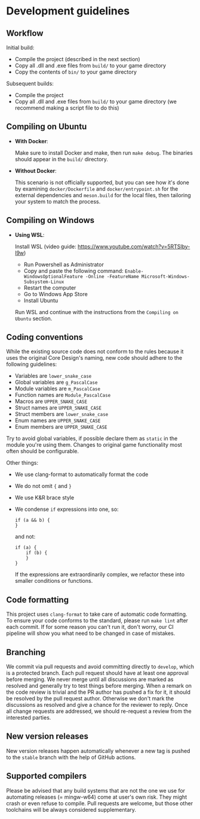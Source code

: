 # Development guidelines

## Workflow

Initial build:

- Compile the project (described in the next section)
- Copy all .dll and .exe files from `build/` to your game directory
- Copy the contents of `bin/` to your game directory

Subsequent builds:

- Compile the project
- Copy all .dll and .exe files from `build/` to your game directory
  (we recommend making a script file to do this)

## Compiling on Ubuntu

- **With Docker**:

    Make sure to install Docker and make, then run `make debug`.
    The binaries should appear in the `build/` directory.

- **Without Docker**:

    This scenario is not officially supported, but you can see how it's done by
    examining `docker/Dockerfile` and `docker/entrypoint.sh` for the external
    dependencies and `meson.build` for the local files, then tailoring your
    system to match the process.

## Compiling on Windows

- **Using WSL**:

    Install WSL (video guide: https://www.youtube.com/watch?v=5RTSlby-l9w)

    - Run Powershell as Administrator
    - Copy and paste the following command: `Enable-WindowsOptionalFeature -Online -FeatureName Microsoft-Windows-Subsystem-Linux`
    - Restart the computer
    - Go to Windows App Store
    - Install Ubuntu

    Run WSL and continue with the instructions from the `Compiling on Ubuntu` section.

## Coding conventions

While the existing source code does not conform to the rules because it uses
the original Core Design's naming, new code should adhere to the following
guidelines:

- Variables are `lower_snake_case`
- Global variables are `g_PascalCase`
- Module variables are `m_PascalCase`
- Function names are `Module_PascalCase`
- Macros are `UPPER_SNAKE_CASE`
- Struct names are `UPPER_SNAKE_CASE`
- Struct members are `lower_snake_case`
- Enum names are `UPPER_SNAKE_CASE`
- Enum members are `UPPER_SNAKE_CASE`

Try to avoid global variables, if possible declare them as `static` in the
module you're using them. Changes to original game functionality most often
should be configurable.

Other things:

- We use clang-format to automatically format the code
- We do not omit `{` and `}`
- We use K&R brace style
- We condense `if` expressions into one, so:
    ```
    if (a && b) {
    }
    ```

    and not:

    ```
    if (a) {
        if (b) {
        }
    }
    ```

    If the expressions are extraordinarily complex, we refactor these into
    smaller conditions or functions.

## Code formatting

This project uses `clang-format` to take care of automatic code formatting. To
ensure your code conforms to the standard, please run `make lint` after each
commit. If for some reason you can't run it, don't worry, our CI pipeline will
show you what need to be changed in case of mistakes.

## Branching

We commit via pull requests and avoid committing directly to `develop`, which is
a protected branch. Each pull request should have at least one approval before
merging. We never merge until all discussions are marked as resolved and
generally try to test things before merging. When a remark on the code review
is trivial and the PR author has pushed a fix for it, it should be resolved by
the pull request author. Otherwise we don't mark the discussions as resolved
and give a chance for the reviewer to reply. Once all change requests are
addressed, we should re-request a review from the interested parties.

## New version releases

New version releases happen automatically whenever a new tag is pushed to the
`stable` branch with the help of GitHub actions.

## Supported compilers

Please be advised that any build systems that are not the one we use for
automating releases (= mingw-w64) come at user's own risk. They might crash or
even refuse to compile. Pull requests are welcome, but those other toolchains
will be always considered supplementary.
